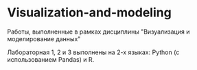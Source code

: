 # Visualization-and-modeling
Работы, выполненные в рамках дисциплины "Визуализация и моделирование данных"

Лабораторная 1, 2 и 3 выполнены на 2-х языках: Python (с использованием Pandas) и R.
